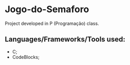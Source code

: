 # Jogo-do-Semaforo
Project developed in P (Programação) class.

## Languages/Frameworks/Tools used:
  - C;
  - CodeBlocks;
